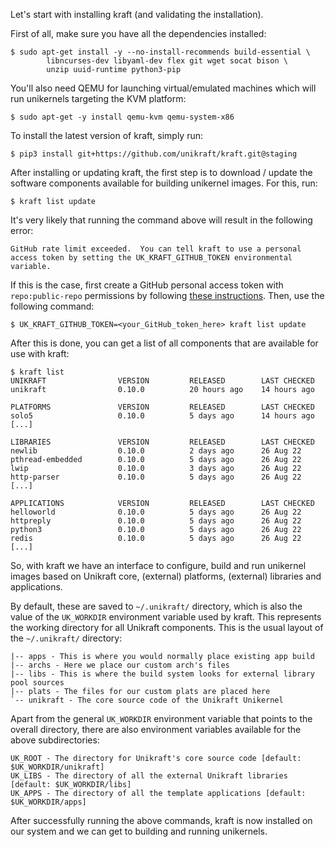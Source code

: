 Let's start with installing kraft (and validating the installation).

First of all, make sure you have all the dependencies installed:

```console
$ sudo apt-get install -y --no-install-recommends build-essential \
        libncurses-dev libyaml-dev flex git wget socat bison \
        unzip uuid-runtime python3-pip
```

You'll also need QEMU for launching virtual/emulated machines which will run unikernels targeting the KVM platform:

```console
$ sudo apt-get -y install qemu-kvm qemu-system-x86
```

To install the latest version of kraft, simply run:

```console
$ pip3 install git+https://github.com/unikraft/kraft.git@staging
```

After installing or updating kraft, the first step is to download / update the software components available for building unikernel images.
For this, run:

```console
$ kraft list update
```

It's very likely that running the command above will result in the following error:

```console
GitHub rate limit exceeded.  You can tell kraft to use a personal access token by setting the UK_KRAFT_GITHUB_TOKEN environmental variable.
```

If this is the case, first create a GitHub personal access token with `repo:public-repo` permissions by following [these instructions](https://docs.github.com/en/github/authenticating-to-github/keeping-your-account-and-data-secure/creating-a-personal-access-token).
Then, use the following command:

```console
$ UK_KRAFT_GITHUB_TOKEN=<your_GitHub_token_here> kraft list update
```

After this is done, you can get a list of all components that are available for use with kraft:

```console
$ kraft list
UNIKRAFT                VERSION         RELEASED        LAST CHECKED
unikraft                0.10.0          20 hours ago    14 hours ago

PLATFORMS               VERSION         RELEASED        LAST CHECKED
solo5                   0.10.0          5 days ago      14 hours ago
[...]

LIBRARIES               VERSION         RELEASED        LAST CHECKED
newlib                  0.10.0          2 days ago      26 Aug 22
pthread-embedded        0.10.0          5 days ago      26 Aug 22
lwip                    0.10.0          3 days ago      26 Aug 22
http-parser             0.10.0          5 days ago      26 Aug 22
[...]

APPLICATIONS            VERSION         RELEASED        LAST CHECKED
helloworld              0.10.0          5 days ago      26 Aug 22
httpreply               0.10.0          5 days ago      26 Aug 22
python3                 0.10.0          5 days ago      26 Aug 22
redis                   0.10.0          5 days ago      26 Aug 22
[...]
```

So, with kraft we have an interface to configure, build and run unikernel images based on Unikraft core, (external) platforms, (external) libraries and applications.

By default, these are saved to `~/.unikraft/` directory, which is also the value of the `UK_WORKDIR` environment variable used by kraft.
This represents the working directory for all Unikraft components.
This is the usual layout of the `~/.unikraft/` directory:
```
|-- apps - This is where you would normally place existing app build
|-- archs - Here we place our custom arch's files
|-- libs - This is where the build system looks for external library pool sources
|-- plats - The files for our custom plats are placed here
`-- unikraft - The core source code of the Unikraft Unikernel
```

Apart from the general `UK_WORKDIR` environment variable that points to the overall directory, there are also environment variables available for the above subdirectories:
```
UK_ROOT - The directory for Unikraft's core source code [default: $UK_WORKDIR/unikraft]
UK_LIBS - The directory of all the external Unikraft libraries [default: $UK_WORKDIR/libs]
UK_APPS - The directory of all the template applications [default: $UK_WORKDIR/apps]
```

After successfully running the above commands, kraft is now installed on our system and we can get to building and running unikernels.

